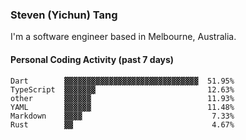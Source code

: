 ### Steven (Yichun) Tang

I'm a software engineer based in Melbourne, Australia.

#### Personal Coding Activity (past 7 days)
```
Dart        ▓▓▓▓▓▓▓▓▓▓▓▓▓▓▓▓▓▓▓▓▓▓▓▓▓▓▓▓▓▓  51.95%
TypeScript  ▓▓▓▓▓▓▓                         12.63%
other       ▓▓▓▓▓▓                          11.93%
YAML        ▓▓▓▓▓▓                          11.48%
Markdown    ▓▓▓▓                             7.33%
Rust        ▓▓                               4.67%
```
